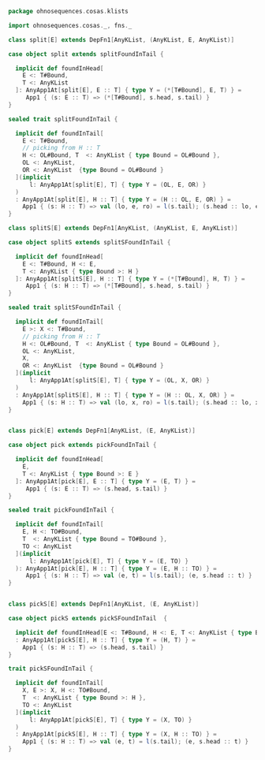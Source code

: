 
```scala
package ohnosequences.cosas.klists

import ohnosequences.cosas._, fns._

class split[E] extends DepFn1[AnyKList, (AnyKList, E, AnyKList)]

case object split extends splitFoundInTail {

  implicit def foundInHead[
    E <: T#Bound,
    T <: AnyKList
  ]: AnyApp1At[split[E], E :: T] { type Y = (*[T#Bound], E, T) } =
     App1 { (s: E :: T) => (*[T#Bound], s.head, s.tail) }
}

sealed trait splitFoundInTail {

  implicit def foundInTail[
    E <: T#Bound,
    // picking from H :: T
    H <: OL#Bound, T  <: AnyKList { type Bound = OL#Bound },
    OL <: AnyKList,
    OR <: AnyKList  {type Bound = OL#Bound }
  ](implicit
      l: AnyApp1At[split[E], T] { type Y = (OL, E, OR) }
  )
  : AnyApp1At[split[E], H :: T] { type Y = (H :: OL, E, OR) } =
    App1 { (s: H :: T) => val (lo, e, ro) = l(s.tail); (s.head :: lo, e, ro) }
}

class splitS[E] extends DepFn1[AnyKList, (AnyKList, E, AnyKList)]

case object splitS extends splitSFoundInTail {

  implicit def foundInHead[
    E <: T#Bound, H <: E,
    T <: AnyKList { type Bound >: H }
  ]: AnyApp1At[splitS[E], H :: T] { type Y = (*[T#Bound], H, T) } =
     App1 { (s: H :: T) => (*[T#Bound], s.head, s.tail) }
}

sealed trait splitSFoundInTail {

  implicit def foundInTail[
    E >: X <: T#Bound,
    // picking from H :: T
    H <: OL#Bound, T  <: AnyKList { type Bound = OL#Bound },
    OL <: AnyKList,
    X,
    OR <: AnyKList  {type Bound = OL#Bound }
  ](implicit
      l: AnyApp1At[splitS[E], T] { type Y = (OL, X, OR) }
  )
  : AnyApp1At[splitS[E], H :: T] { type Y = (H :: OL, X, OR) } =
    App1 { (s: H :: T) => val (lo, x, ro) = l(s.tail); (s.head :: lo, x, ro) }
}


class pick[E] extends DepFn1[AnyKList, (E, AnyKList)]

case object pick extends pickFoundInTail {

  implicit def foundInHead[
    E,
    T <: AnyKList { type Bound >: E }
  ]: AnyApp1At[pick[E], E :: T] { type Y = (E, T) } =
     App1 { (s: E :: T) => (s.head, s.tail) }
}

sealed trait pickFoundInTail {

  implicit def foundInTail[
    E, H <: TO#Bound,
    T  <: AnyKList { type Bound = TO#Bound },
    TO <: AnyKList
  ](implicit
      l: AnyApp1At[pick[E], T] { type Y = (E, TO) }
  ): AnyApp1At[pick[E], H :: T] { type Y = (E, H :: TO) } =
     App1 { (s: H :: T) => val (e, t) = l(s.tail); (e, s.head :: t) }
}


class pickS[E] extends DepFn1[AnyKList, (E, AnyKList)]

case object pickS extends pickSFoundInTail  {

  implicit def foundInHead[E <: T#Bound, H <: E, T <: AnyKList { type Bound >: H }]
  : AnyApp1At[pickS[E], H :: T] { type Y = (H, T) } =
    App1 { (s: H :: T) => (s.head, s.tail) }
}

trait pickSFoundInTail {

  implicit def foundInTail[
    X, E >: X, H <: TO#Bound,
    T  <: AnyKList { type Bound >: H },
    TO <: AnyKList
  ](implicit
      l: AnyApp1At[pickS[E], T] { type Y = (X, TO) }
  )
  : AnyApp1At[pickS[E], H :: T] { type Y = (X, H :: TO) } =
    App1 { (s: H :: T) => val (e, t) = l(s.tail); (e, s.head :: t) }
}

```




[test/scala/cosas/asserts.scala]: ../../../../test/scala/cosas/asserts.scala.md
[test/scala/cosas/DenotationTests.scala]: ../../../../test/scala/cosas/DenotationTests.scala.md
[test/scala/cosas/EqualityTests.scala]: ../../../../test/scala/cosas/EqualityTests.scala.md
[test/scala/cosas/DependentFunctionsTests.scala]: ../../../../test/scala/cosas/DependentFunctionsTests.scala.md
[test/scala/cosas/KListsTests.scala]: ../../../../test/scala/cosas/KListsTests.scala.md
[test/scala/cosas/RecordTests.scala]: ../../../../test/scala/cosas/RecordTests.scala.md
[test/scala/cosas/NatTests.scala]: ../../../../test/scala/cosas/NatTests.scala.md
[test/scala/cosas/TypeUnionTests.scala]: ../../../../test/scala/cosas/TypeUnionTests.scala.md
[main/scala/cosas/package.scala]: ../package.scala.md
[main/scala/cosas/types/package.scala]: ../types/package.scala.md
[main/scala/cosas/types/types.scala]: ../types/types.scala.md
[main/scala/cosas/types/parsing.scala]: ../types/parsing.scala.md
[main/scala/cosas/types/productTypes.scala]: ../types/productTypes.scala.md
[main/scala/cosas/types/syntax.scala]: ../types/syntax.scala.md
[main/scala/cosas/types/project.scala]: ../types/project.scala.md
[main/scala/cosas/types/denotations.scala]: ../types/denotations.scala.md
[main/scala/cosas/types/functionTypes.scala]: ../types/functionTypes.scala.md
[main/scala/cosas/types/serialization.scala]: ../types/serialization.scala.md
[main/scala/cosas/klists/replace.scala]: replace.scala.md
[main/scala/cosas/klists/cons.scala]: cons.scala.md
[main/scala/cosas/klists/klists.scala]: klists.scala.md
[main/scala/cosas/klists/take.scala]: take.scala.md
[main/scala/cosas/klists/package.scala]: package.scala.md
[main/scala/cosas/klists/takeFirst.scala]: takeFirst.scala.md
[main/scala/cosas/klists/toList.scala]: toList.scala.md
[main/scala/cosas/klists/filter.scala]: filter.scala.md
[main/scala/cosas/klists/pick.scala]: pick.scala.md
[main/scala/cosas/klists/drop.scala]: drop.scala.md
[main/scala/cosas/klists/map.scala]: map.scala.md
[main/scala/cosas/klists/at.scala]: at.scala.md
[main/scala/cosas/klists/syntax.scala]: syntax.scala.md
[main/scala/cosas/klists/fold.scala]: fold.scala.md
[main/scala/cosas/klists/noDuplicates.scala]: noDuplicates.scala.md
[main/scala/cosas/klists/slice.scala]: slice.scala.md
[main/scala/cosas/klists/find.scala]: find.scala.md
[main/scala/cosas/records/package.scala]: ../records/package.scala.md
[main/scala/cosas/records/recordTypes.scala]: ../records/recordTypes.scala.md
[main/scala/cosas/records/syntax.scala]: ../records/syntax.scala.md
[main/scala/cosas/records/reorder.scala]: ../records/reorder.scala.md
[main/scala/cosas/typeUnions/typeUnions.scala]: ../typeUnions/typeUnions.scala.md
[main/scala/cosas/typeUnions/package.scala]: ../typeUnions/package.scala.md
[main/scala/cosas/fns/predicates.scala]: ../fns/predicates.scala.md
[main/scala/cosas/fns/instances.scala]: ../fns/instances.scala.md
[main/scala/cosas/fns/package.scala]: ../fns/package.scala.md
[main/scala/cosas/fns/syntax.scala]: ../fns/syntax.scala.md
[main/scala/cosas/fns/functions.scala]: ../fns/functions.scala.md
[main/scala/cosas/subtyping.scala]: ../subtyping.scala.md
[main/scala/cosas/witness.scala]: ../witness.scala.md
[main/scala/cosas/equality.scala]: ../equality.scala.md
[main/scala/cosas/Nat.scala]: ../Nat.scala.md
[main/scala/cosas/Bool.scala]: ../Bool.scala.md